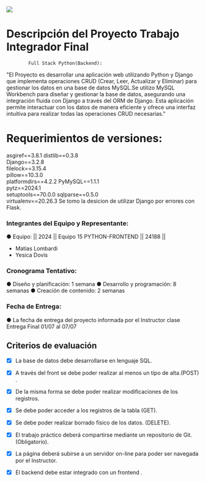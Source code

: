 <div aling="center">
    <img src="/img/logo.png">
</div>

# Descripción del Proyecto Trabajo Integrador Final
            Full Stack Python(Backend):

"El Proyecto es desarrollar una aplicación web utilizando Python y Django que implementa operaciones CRUD (Crear, Leer, Actualizar y Eliminar) para gestionar los datos en una base de datos MySQL.Se utilizo MySQL Workbench para diseñar y gestionar la base de datos, asegurando una integración fluida con Django a través del ORM de Django. Esta aplicación permite interactuar con los datos de manera eficiente y ofrece una interfaz intuitiva para realizar todas las operaciones CRUD necesarias."

# Requerimientos de versiones:
asgiref==3.8.1
distlib==0.3.8     
Django==3.2.8      
filelock==3.15.4   
pillow==10.3.0     
platformdirs==4.2.2
PyMySQL==1.1.1     
pytz==2024.1       
setuptools==70.0.0 
sqlparse==0.5.0    
virtualenv==20.26.3
Se tomo la desicion de utilizar Django por errores con Flask.

### Integrantes del Equipo y Representante:
  ● Equipo: 
  || 2024 || Equipo 15 PYTHON-FRONTEND || 24188 ||
  - Matias Lombardi
  - Yesica Dovis

### Cronograma Tentativo:
  ● Diseño y planificación: 1 semana
  ● Desarrollo y programación: 8 semanas
  ● Creación de contenido: 2 semanas

### Fecha de Entrega:
  ● La fecha de entrega del proyecto informada por el Instructor clase Entrega Final 01/07 al 07/07

## Criterios de evaluación

- [x] La base de datos debe desarrollarse en lenguaje SQL.

- [x] A través del front se debe poder realizar al menos un tipo de alta.(POST) . 

- [x] De la misma forma se debe poder realizar modificaciones de los
registros.

- [x] Se debe poder acceder a los registros de la tabla (GET).

- [x] Se debe poder realizar borrado físico de los datos. (DELETE).

- [x] El trabajo práctico deberá compartirse mediante un
repositorio de Git. (Obligatorio). 

- [x] La página deberá subirse a un servidor on-line para poder
ser navegada por el Instructor.
        
- [x] El backend debe estar integrado con un frontend .
        



